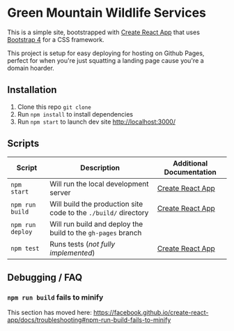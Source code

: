 # Green Mountain Wildlife Services

This is a simple site, bootstrapped with [Create React App](https://github.com/facebook/create-react-app) that uses [Bootstrap 4](https://getbootstrap.com/) for a CSS framework.

This project is setup for easy deploying for hosting on Github Pages, perfect for when you're just squatting a landing page cause you're a domain hoarder.

## Installation

1. Clone this repo `git clone`
2. Run `npm install` to install dependencies
3. Run `npm start` to launch dev site [http://localhost:3000/](http://localhost:3000/)

## Scripts

| Script           | Description                                                     | Additional Documentation                       | 
|------------------|-----------------------------------------------------------------|------------------------------------------------| 
| `npm start`      | Will run the local development server                           | [Create React App](./docs/create-react-app.md) | 
| `npm run build`  | Will build the production site code to the `./build/` directory | [Create React App](./docs/create-react-app.md) | 
| `npm run deploy` | Will run build and deploy the build to the `gh-pages` branch    |                                                | 
| `npm test`       | Runs tests (_not fully implemented_)                            | [Create React App](./docs/create-react-app.md) | 

## Debugging / FAQ

### `npm run build` fails to minify

This section has moved here: https://facebook.github.io/create-react-app/docs/troubleshooting#npm-run-build-fails-to-minify
